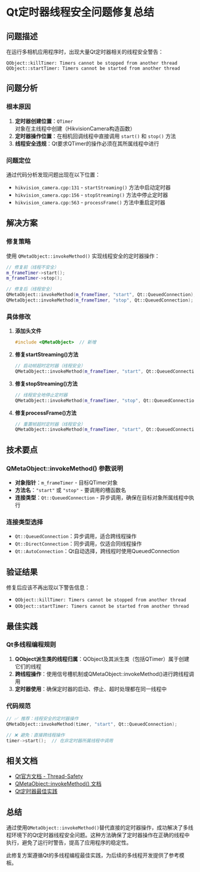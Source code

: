 # Qt定时器线程安全问题修复总结

## 问题描述

在运行多相机应用程序时，出现大量Qt定时器相关的线程安全警告：

```
QObject::killTimer: Timers cannot be stopped from another thread
QObject::startTimer: Timers cannot be started from another thread
```

## 问题分析

### 根本原因

1. **定时器创建位置**：`QTimer` 对象在主线程中创建（HikvisionCamera构造函数）
2. **定时器操作位置**：在相机回调线程中直接调用 `start()` 和 `stop()` 方法
3. **线程安全违规**：Qt要求QTimer的操作必须在其所属线程中进行

### 问题定位

通过代码分析发现问题出现在以下位置：

- `hikvision_camera.cpp:131` - `startStreaming()` 方法中启动定时器
- `hikvision_camera.cpp:156` - `stopStreaming()` 方法中停止定时器  
- `hikvision_camera.cpp:563` - `processFrame()` 方法中重启定时器

## 解决方案

### 修复策略

使用 `QMetaObject::invokeMethod()` 实现线程安全的定时器操作：

```cpp
// 修复前（线程不安全）
m_frameTimer->start();
m_frameTimer->stop();

// 修复后（线程安全）
QMetaObject::invokeMethod(m_frameTimer, "start", Qt::QueuedConnection);
QMetaObject::invokeMethod(m_frameTimer, "stop", Qt::QueuedConnection);
```

### 具体修改

1. **添加头文件**
   ```cpp
   #include <QMetaObject>  // 新增
   ```

2. **修复startStreaming()方法**
   ```cpp
   // 启动帧超时定时器（线程安全）
   QMetaObject::invokeMethod(m_frameTimer, "start", Qt::QueuedConnection);
   ```

3. **修复stopStreaming()方法**
   ```cpp
   // 线程安全地停止定时器
   QMetaObject::invokeMethod(m_frameTimer, "stop", Qt::QueuedConnection);
   ```

4. **修复processFrame()方法**
   ```cpp
   // 重置帧超时定时器（线程安全）
   QMetaObject::invokeMethod(m_frameTimer, "start", Qt::QueuedConnection);
   ```

## 技术要点

### QMetaObject::invokeMethod() 参数说明

- **对象指针**：`m_frameTimer` - 目标QTimer对象
- **方法名**：`"start"` 或 `"stop"` - 要调用的槽函数名
- **连接类型**：`Qt::QueuedConnection` - 异步调用，确保在目标对象所属线程中执行

### 连接类型选择

- `Qt::QueuedConnection`：异步调用，适合跨线程操作
- `Qt::DirectConnection`：同步调用，仅适合同线程操作
- `Qt::AutoConnection`：Qt自动选择，跨线程时使用QueuedConnection

## 验证结果

修复后应该不再出现以下警告信息：
- `QObject::killTimer: Timers cannot be stopped from another thread`
- `QObject::startTimer: Timers cannot be started from another thread`

## 最佳实践

### Qt多线程编程规则

1. **QObject派生类的线程归属**：QObject及其派生类（包括QTimer）属于创建它们的线程
2. **跨线程操作**：使用信号槽机制或QMetaObject::invokeMethod()进行跨线程调用
3. **定时器使用**：确保定时器的启动、停止、超时处理都在同一线程中

### 代码规范

```cpp
// ✅ 推荐：线程安全的定时器操作
QMetaObject::invokeMethod(timer, "start", Qt::QueuedConnection);

// ❌ 避免：直接跨线程操作
timer->start();  // 在非定时器所属线程中调用
```

## 相关文档

- [Qt官方文档 - Thread-Safety](https://doc.qt.io/qt-6/threads-reentrancy.html)
- [QMetaObject::invokeMethod() 文档](https://doc.qt.io/qt-6/qmetaobject.html#invokeMethod)
- [Qt定时器最佳实践](https://doc.qt.io/qt-6/qtimer.html#details)

## 总结

通过使用`QMetaObject::invokeMethod()`替代直接的定时器操作，成功解决了多线程环境下的Qt定时器线程安全问题。这种方法确保了定时器操作在正确的线程中执行，避免了运行时警告，提高了应用程序的稳定性。

此修复方案遵循Qt的多线程编程最佳实践，为后续的多线程开发提供了参考模板。